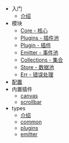 - 入门
  - [介绍](/)
- 模块
  - [Core - 核心](/modules/core)
  - [Plugins - 插件池](/modules/plugins)
  - [Plugin - 插件](/modules/plugin)
  - [Emitter - 事件池](/modules/emitter)
  - [Collections - 集合](/modules/collections)
  - [Store - 数据池](/modules/store)
  - [Err - 错误处理](/modules/err)
- [配置](/config/index)
- 内置插件
  - [canvas](/insidePlugins/canvas)
  - [scrollbar](/insidePlugins/scrollbar)
- types
  - [介绍](/types/about)
  - [common](/types/common)
  - [plugins](/types/plugins)
  - [emitter](/types/emitter)
